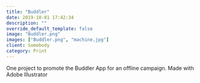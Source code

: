 ```yaml
---
title: "Buddler"
date: 2019-10-01 17:42:34
description: ""
override_default_template: false
image: "Buddler.png"
images: ["Buddler.png", "machine.jpg"]
client: Somebody
category: Print
---
```


One project to promote the Buddler App for an offline campaign. Made with Adobe Illustrator
